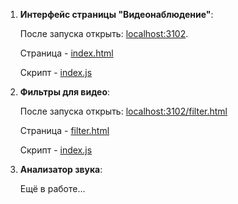 1. **Интерфейс страницы "Видеонаблюдение"**:

    После запуска открыть: [localhost:3102](http://localhost:3102).
    
    Страница - [index.html](index.html)
    
    Скрипт - [index.js](index.js)
    
2. **Фильтры для видео**:

    После запуска открыть: [localhost:3102/filter.html](http://localhost:3102/filter.html)
    
    Страница - [filter.html](filter.html)
    
    Скрипт - [index.js](index.js)
    
3. **Анализатор звука**:

    Ещё в работе...

